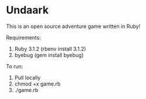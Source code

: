 # Undaark
This is an open source adventure game written in Ruby!

Requirements:
1. Ruby 3.1.2 (rbenv install 3.1.2)
2. byebug (gem install byebug)

To run:
1. Pull locally
2. chmod +x game.rb
3. ./game.rb
